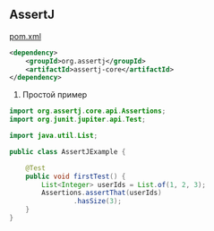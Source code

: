 ## AssertJ

[pom.xml](..%2F..%2Fspring%2Fpom.xml)
```xml
<dependency>
    <groupId>org.assertj</groupId>
    <artifactId>assertj-core</artifactId>
</dependency>
```
1. Простой пример
```java
import org.assertj.core.api.Assertions;
import org.junit.jupiter.api.Test;

import java.util.List;

public class AssertJExample {

    @Test
    public void firstTest() {
        List<Integer> userIds = List.of(1, 2, 3);
        Assertions.assertThat(userIds)
                .hasSize(3);
    }
}
```

